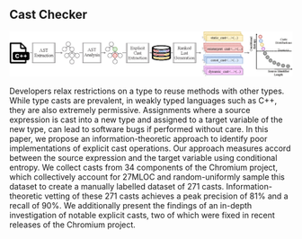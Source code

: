 ## Cast Checker

<img src="arh_diagram.eps" alt="Cast Checker's Architecture" style="width:1280px;"/>

Developers relax restrictions on a type to reuse methods with other types. While type casts are prevalent, in weakly typed languages such as C++, they are also extremely permissive. Assignments where a source expression is cast into a new type and assigned to a target variable of the new type, can lead to software bugs if performed without care. In this paper, we propose an information-theoretic approach to identify poor implementations of explicit cast operations. Our approach measures accord between the source expression and the target variable using conditional entropy. We collect casts from 34 components of the Chromium project, which collectively account for 27MLOC and random-uniformly sample this dataset to create a manually labelled dataset of 271 casts. Information-theoretic vetting of these 271 casts achieves a peak precision of 81% and a recall of 90%. We additionally present the findings of an in-depth investigation of notable explicit casts, two of which were fixed in recent releases of the Chromium project.
